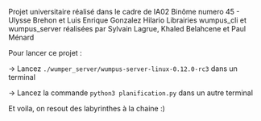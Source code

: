 Projet universitaire réalisé dans le cadre de IA02
Binôme numero 45 - Ulysse Brehon et Luis Enrique Gonzalez Hilario
Librairies wumpus_cli et wumpus_server réalisées par Sylvain Lagrue, Khaled Belahcene et Paul Ménard

Pour lancer ce projet :

&rarr; Lancez `./wumper_server/wumpus-server-linux-0.12.0-rc3` dans un terminal

&rarr; Lancez la commande `python3 planification.py` dans un autre terminal

Et voila, on resout des labyrinthes à la chaine :)